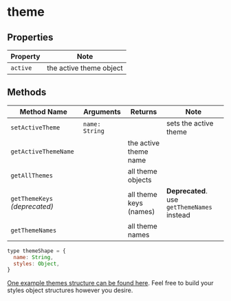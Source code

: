 # theme


## Properties

| Property | Note |
|---|---|
| `active` | the active theme object


## Methods

| Method Name | Arguments | Returns | Note |
|---|---|---|--|
| `setActiveTheme` | `name: String` | | sets the active theme |
| `getActiveThemeName` | | the active theme name | |
| `getAllThemes` | | all theme objects | | 
| `getThemeKeys` _(deprecated)_ | | all theme keys (names) | **Deprecated**. use `getThemeNames` instead |
| `getThemeNames` | | all theme names | |


```js
type themeShape = {
  name: String,
  styles: Object,
}
```

[One example themes structure can be found here](exampleThemes.md). Feel free to build your styles object structures however you desire.
